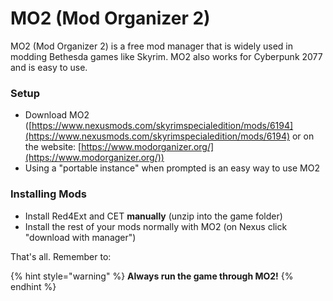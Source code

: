# MO2 (Mod Organizer 2)

MO2 (Mod Organizer 2) is a free mod manager that is widely used in modding Bethesda games like Skyrim. MO2 also works for Cyberpunk 2077 and is easy to use.

### Setup

* Download MO2 ([https://www.nexusmods.com/skyrimspecialedition/mods/6194](https://www.nexusmods.com/skyrimspecialedition/mods/6194) or on the website: [https://www.modorganizer.org/](https://www.modorganizer.org/))
* Using a "portable instance" when prompted is an easy way to use MO2

### Installing Mods

* Install Red4Ext and CET **manually** (unzip into the game folder)
* Install the rest of your mods normally with MO2 (on Nexus click "download with manager")

That's all. Remember to:&#x20;

{% hint style="warning" %}
**Always run the game through MO2!**
{% endhint %}
